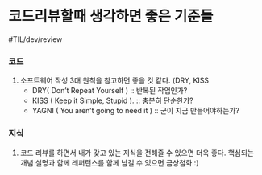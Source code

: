 # 코드리뷰할때 생각하면 좋은 기준들 
#TIL/dev/review

### 코드 
1. 소프트웨어 작성 3대 원칙을 참고하면 좋을 것 같다. (DRY, KISS
	- DRY( Don’t Repeat Yourself )  :: 반복된 작업인가? 
	- KISS ( Keep it Simple, Stupid ). :: 충분히 단순한가?
	- YAGNI ( You aren’t going to need it ) :: 굳이 지금 만들어야하는가? 



### 지식
1. 코드 리뷰를 하면서 내가 갖고 있는 지식을 전해줄 수 있으면 더욱 좋다. 핵심되는 개념 설명과 함께 레퍼런스를 함께 남길 수 있으면 금상첨화 :) 